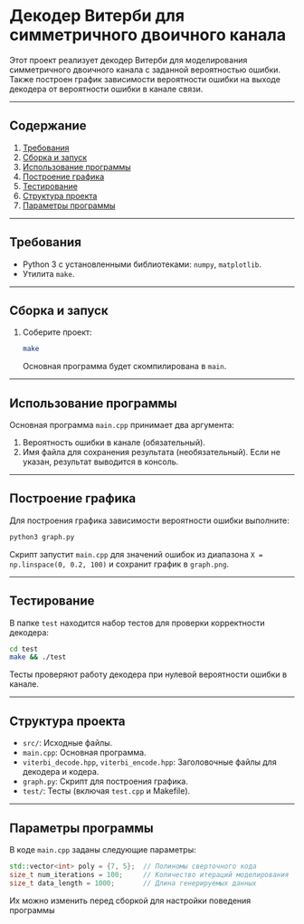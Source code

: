 # Декодер Витерби для симметричного двоичного канала

Этот проект реализует декодер Витерби для моделирования симметричного двоичного канала с заданной вероятностью ошибки. Также построен график зависимости вероятности ошибки на выходе декодера от вероятности ошибки в канале связи.

---

## Содержание
1. [Требования](#требования)
2. [Сборка и запуск](#сборка-и-запуск)
3. [Использование программы](#использование-программы)
4. [Построение графика](#построение-графика)
5. [Тестирование](#тестирование)
6. [Структура проекта](#структура-проекта)
7. [Параметры программы](#параметры-программы)

---

## Требования
- Python 3 с установленными библиотеками: `numpy`, `matplotlib`.
- Утилита `make`.

---

## Сборка и запуск
1. Соберите проект:
   ```bash
   make
   ```
   Основная программа будет скомпилирована в `main`.

---

## Использование программы
Основная программа `main.cpp` принимает два аргумента:
1. Вероятность ошибки в канале (обязательный).
2. Имя файла для сохранения результата (необязательный). Если не указан, результат выводится в консоль.


---

## Построение графика
Для построения графика зависимости вероятности ошибки выполните:
```bash
python3 graph.py
```
Скрипт запустит `main.cpp` для значений ошибок из диапазона `X = np.linspace(0, 0.2, 100)` и сохранит график в `graph.png`.

---

## Тестирование
В папке `test` находится набор тестов для проверки корректности декодера:
```bash
cd test
make && ./test
```
Тесты проверяют работу декодера при нулевой вероятности ошибки в канале.

---

## Структура проекта
- `src/`: Исходные файлы.
- `main.cpp`: Основная программа.
- `viterbi_decode.hpp`, `viterbi_encode.hpp`: Заголовочные файлы для декодера и кодера.
- `graph.py`: Скрипт для построения графика.
- `test/`: Тесты (включая `test.cpp` и Makefile).

---

## Параметры программы
В коде `main.cpp` заданы следующие параметры:
```cpp
std::vector<int> poly = {7, 5};  // Полиномы сверточного кода
size_t num_iterations = 100;     // Количество итераций моделирования
size_t data_length = 1000;       // Длина генерируемых данных
```
Их можно изменить перед сборкой для настройки поведения программы